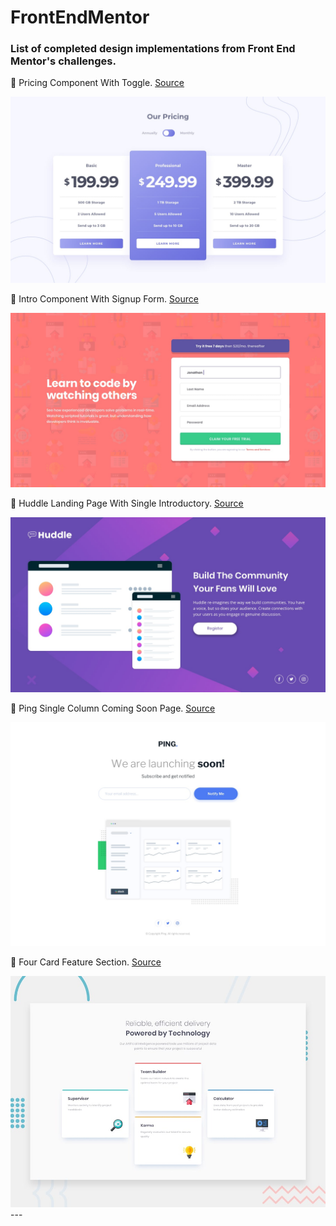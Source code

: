 # FrontEndMentor

### List of completed design implementations from Front End Mentor's challenges.  

🔗 Pricing Component With Toggle. [Source](https://github.com/KenAustria/PricingComponentWithToggle)

<img src='images/pricing-component-with-toggle.jpg'>  

🔗 Intro Component With Signup Form. [Source](https://github.com/KenAustria/IntroComponentWithSignupForm)

<img src='images/intro-component-with-signup-form.jpg'>  

🔗 Huddle Landing Page With Single Introductory. [Source](https://github.com/KenAustria/HuddleLandingPageWithSingleIntroductory)

<img src='images/huddle-landing-page-with-single-introductory.jpg'>  

🔗 Ping Single Column Coming Soon Page. [Source](https://github.com/KenAustria/PingSingleColumnComingSoonPage)

<img src='images/ping-coming-soon-with-single-intro.jpg'>  

🔗 Four Card Feature Section. [Source](https://github.com/KenAustria/FourCardFeatureSection)

<img src='images/four-card-feature-section.jpg'>  
---